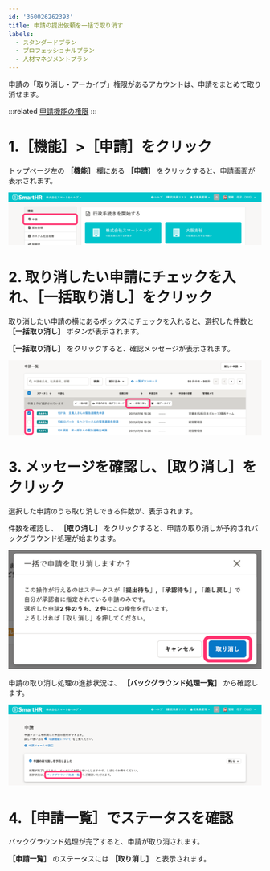 ```yaml
---
id: '360026262393'
title: 申請の提出依頼を一括で取り消す
labels:
  - スタンダードプラン
  - プロフェッショナルプラン
  - 人材マネジメントプラン
---
```

申請の「取り消し・アーカイブ」権限があるアカウントは、申請をまとめて取り消せます。

:::related
[申請機能の権限](https://knowledge.smarthr.jp/hc/ja/articles/360026262453)
:::

# 1.［機能］>［申請］をクリック

トップページ左の **［機能］** 欄にある **［申請］** をクリックすると、申請画面が表示されます。

![](./001.png)

# 2\. 取り消したい申請にチェックを入れ、［一括取り消し］をクリック

取り消したい申請の横にあるボックスにチェックを入れると、選択した件数と **［一括取り消し］** ボタンが表示されます。

 **［一括取り消し］** をクリックすると、確認メッセージが表示されます。

![](./1.png)

# 3\. メッセージを確認し、［取り消し］をクリック

選択した申請のうち取り消しできる件数が、表示されます。

件数を確認し、 **［取り消し］** をクリックすると、申請の取り消しが予約されバックグラウンド処理が始まります。

![](./p11.png)

申請の取り消し処理の進捗状況は、 **［バックグラウンド処理一覧］** から確認します。

![](./22.png)

# 4.［申請一覧］でステータスを確認

バックグラウンド処理が完了すると、申請が取り消されます。

 **［申請一覧］** のステータスには **［取り消し］** と表示されます。
